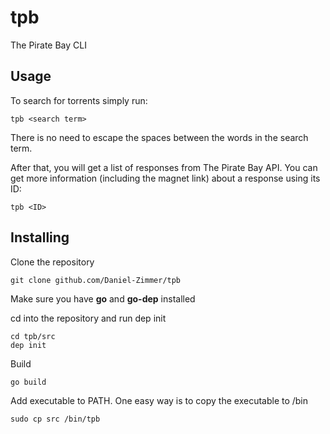 # tpb

The Pirate Bay CLI

## Usage

To search for torrents simply run:

```
tpb <search term>
```

There is no need to escape the spaces between the words in the search term.

After that, you will get a list of responses from The Pirate Bay API.
You can get more information (including the magnet link) about a response using its ID:

```
tpb <ID>
```

## Installing

Clone the repository

```
git clone github.com/Daniel-Zimmer/tpb
```

Make sure you have **go** and **go-dep** installed

cd into the repository and run dep init

```
cd tpb/src
dep init
```

Build

```
go build
```

Add executable to PATH. One easy way is to copy the executable to /bin

```
sudo cp src /bin/tpb
```
